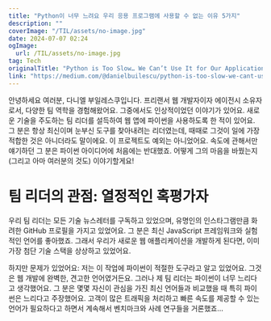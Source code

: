 ```yaml
---
title: "Python이 너무 느려요 우리 응용 프로그램에 사용할 수 없는 이유 5가지"
description: ""
coverImage: "/TIL/assets/no-image.jpg"
date: 2024-07-07 02:24
ogImage: 
  url: /TIL/assets/no-image.jpg
tag: Tech
originalTitle: "Python is Too Slow… We Can’t Use It for Our Application"
link: "https://medium.com/@danielbuilescu/python-is-too-slow-we-cant-use-it-for-our-application-a5c8bdec41fd"
---
```



안녕하세요 여러분, 다니엘 부일레스쿠입니다. 프리랜서 웹 개발자이자 에이전시 소유자로서, 다양한 팀 역학을 경험해왔어요. 그중에서도 인상적이었던 이야기가 있어요. 새로운 기술을 주도하는 팀 리더를 설득하여 웹 앱에 파이썬을 사용하도록 한 적이 있어요. 그 분은 항상 최신이며 눈부신 도구를 찾아내려는 리더였는데, 때때로 그것이 일에 가장 적합한 것은 아니더라도 말이에요. 이 프로젝트도 예외는 아니었어요. 속도에 관해서만 얘기하던 그 분은 파이썬 아이디어에 처음에는 반대했죠. 어떻게 그의 마음을 바꿨는지 (그리고 아마 여러분의 것도) 이야기할게요!

# 팀 리더의 관점: 열정적인 혹평가자

우리 팀 리더는 모든 기술 뉴스레터를 구독하고 있었으며, 유명인의 인스타그램만큼 화려한 GitHub 프로필을 가지고 있었어요. 그 분은 최신 JavaScript 프레임워크와 실험적인 언어를 좋아했죠. 그래서 우리가 새로운 웹 애플리케이션을 개발하게 된다면, 이미 가장 첨단 기술 스택을 상상하고 있었어요.

하지만 문제가 있었어요: 저는 이 작업에 파이썬이 적절한 도구라고 알고 있었어요. 그것은 웹 개발에 완벽한, 견고한 언어였거든요. 그러나 제 팀 리더는 파이썬이 너무 느리다고 생각했어요. 그 분은 몇몇 자신이 관심을 가진 최신 언어들과 비교했을 때 특히 파이썬은 느리다고 주장했어요. 고객이 많은 트래픽을 처리하고 빠른 속도를 제공할 수 있는 언어가 필요하다고 하면서 계속해서 벤치마크와 사례 연구들을 거론했죠...